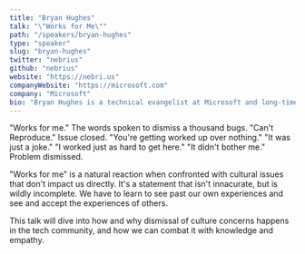 ```yaml
---
title: "Bryan Hughes"
talk: "\"Works for Me\""
path: "/speakers/bryan-hughes"
type: "speaker"
slug: "bryan-hughes"
twitter: "nebrius"
github: "nebrius"
website: "https://nebri.us"
companyWebsite: "https://microsoft.com"
company: "Microsoft"
bio: "Bryan Hughes is a technical evangelist at Microsoft and long-time member of the Node.js and NodeBots communities. Bryan is the creator of Raspi IO which provides Raspberry Pi support for the Johnny-Five JavaScript robotics library. Bryan also created Raver Lights, a distributed wireless wearable lighting system designed for festivals. Outside of tech, Bryan is an amateur photographer, occasional writer, a once upon a time pianist, and a wine aficionado."
---
```


<p>"Works for me." The words spoken to dismiss a thousand bugs. "Can't Reproduce." Issue closed. "You're getting worked up over nothing." "It was just a joke." "I worked just as hard to get here." "It didn't bother me." Problem dismissed.</p><p>"Works for me" is a natural reaction when confronted with cultural issues that don't impact us directly. It's a statement that isn't innacurate, but is wildly incomplete. We have to learn to see past our own experiences and see and accept the experiences of others.</p><p>This talk will dive into how and why dismissal of culture concerns happens in the tech community, and how we can combat it with knowledge and empathy.</p>